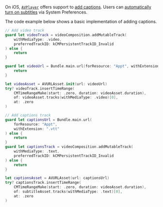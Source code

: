 On iOS, [`AVPlayer`](https://developer.apple.com/documentation/avfoundation/avplayer) offers support to [add captions](https://developer.apple.com/documentation/avfoundation/media_playback_and_selection/adding_subtitles_and_alternative_audio_tracks). Users can [automatically turn on subtitles](https://support.apple.com/nl-nl/guide/iphone/iph3e2e23d1/ios) via System Preferences.

The code example below shows a basic implementation of adding captions.

```swift
// Add video track
guard let videoTrack = videoComposition.addMutableTrack(
    withMediaType: .video, 
    preferredTrackID: kCMPersistentTrackID_Invalid
) else { 
    return 
}

guard let videoUrl = Bundle.main.url(forResource: "Appt", withExtension: "mp4") else { 
    return 
}

let videoAsset = AVURLAsset.init(url: videoUrl)
try? videoTrack.insertTimeRange(
    CMTimeRangeMake(start: .zero, duration: videoAsset.duration),
    of: videoAsset.tracks(withMediaType: .video)[0],
    at: .zero
)

// Add captions track
guard let captionsUrl = Bundle.main.url(
    forResource: "Appt", 
    withExtension: ".vtt"
) else { 
    return 
}
guard let captionsTrack = videoComposition.addMutableTrack(
    withMediaType: .text, 
    preferredTrackID: kCMPersistentTrackID_Invalid
) else { 
    return 
}

let captionsAsset = AVURLAsset(url: captionsUrl)
try? captionsTrack.insertTimeRange(
    CMTimeRangeMake(start: .zero, duration: videoAsset.duration),
    of: subtitleAsset.tracks(withMediaType: .text)[0],
    at: .zero
)
```
